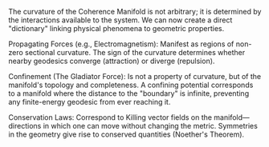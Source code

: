 The curvature of the Coherence Manifold is not arbitrary; it is determined by the interactions available to the system. We can now create a direct "dictionary" linking physical phenomena to geometric properties.

Propagating Forces (e.g., Electromagnetism): Manifest as regions of non-zero sectional curvature. The sign of the curvature determines whether nearby geodesics converge (attraction) or diverge (repulsion).

Confinement (The Gladiator Force): Is not a property of curvature, but of the manifold's topology and completeness. A confining potential corresponds to a manifold where the distance to the "boundary" is infinite, preventing any finite-energy geodesic from ever reaching it.

Conservation Laws: Correspond to Killing vector fields on the manifold—directions in which one can move without changing the metric. Symmetries in the geometry give rise to conserved quantities (Noether's Theorem).
